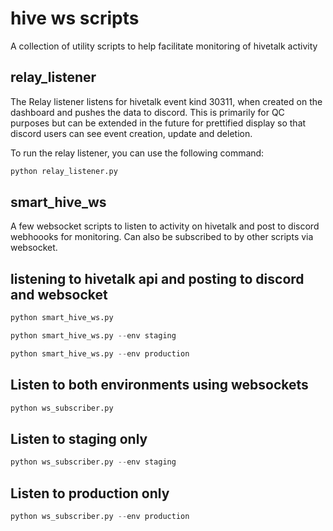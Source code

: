 # hive ws scripts

A collection of utility scripts to help facilitate monitoring of hivetalk activity

## relay_listener

The Relay listener listens for hivetalk event kind 30311, when created on the dashboard and pushes the data to discord. This is primarily for QC purposes but can be extended in the future for prettified display so that discord users can see event creation, update and deletion. 

To run the relay listener, you can use the following command:

```python
python relay_listener.py
```

## smart_hive_ws

A few websocket scripts to listen to activity on hivetalk and post to discord webhoooks for monitoring. Can also be subscribed to by other scripts via websocket.


## listening to hivetalk api and posting to discord and websocket

```python
python smart_hive_ws.py
```

```python
python smart_hive_ws.py --env staging
```

```python
python smart_hive_ws.py --env production
```


## Listen to both environments using websockets

```python
python ws_subscriber.py
```

## Listen to staging only
```python
python ws_subscriber.py --env staging
```

## Listen to production only
```python
python ws_subscriber.py --env production
```
